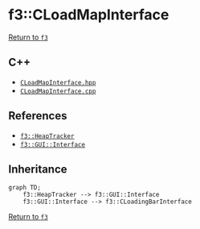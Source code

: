 # f3::CLoadMapInterface

[Return to `f3`](/docs/f3.md)

## C++

- [`CLoadMapInterface.hpp`](/c++/include/CLoadMapInterface.hpp)
- [`CLoadMapInterface.cpp`](/c++/source/CLoadMapInterface.cpp)

## References

- [`f3::HeapTracker`](/docs/f3/HeapTracker.md)
- [`f3::GUI::Interface`](/docs/f3/GUI/Interface.md)

## Inheritance

```mermaid
graph TD;
    f3::HeapTracker --> f3::GUI::Interface
    f3::GUI::Interface --> f3::CLoadingBarInterface
```

[Return to `f3`](/docs/f3.md)